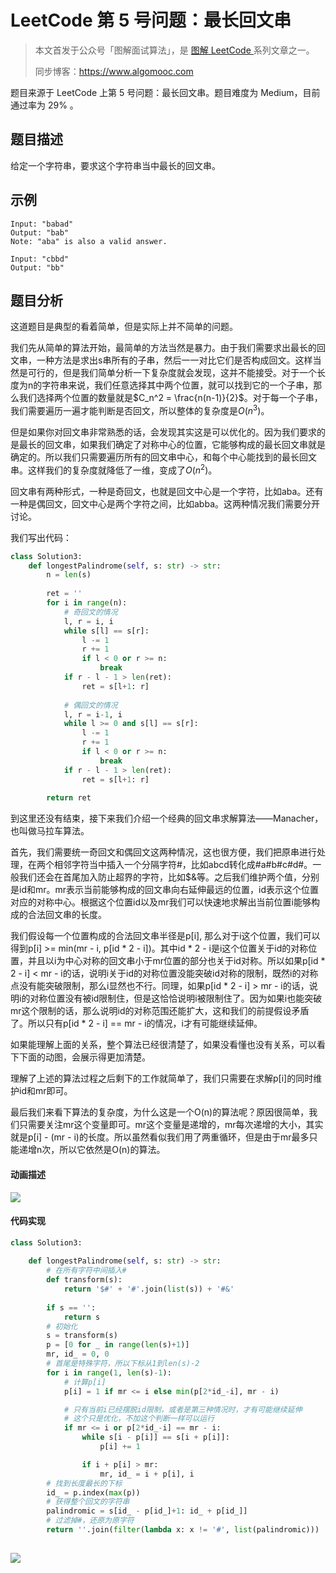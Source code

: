 # LeetCode 第 5 号问题：最长回文串

> 本文首发于公众号「图解面试算法」，是 [图解 LeetCode ](<https://github.com/MisterBooo/LeetCodeAnimation>) 系列文章之一。
>
> 同步博客：https://www.algomooc.com
>

题目来源于 LeetCode 上第 5 号问题：最长回文串。题目难度为 Medium，目前通过率为 29% 。

## 题目描述

给定一个字符串，要求这个字符串当中最长的回文串。

## 示例

```
Input: "babad"
Output: "bab"
Note: "aba" is also a valid answer.
```

```
Input: "cbbd"
Output: "bb"
```

## 题目分析

这道题目是典型的看着简单，但是实际上并不简单的问题。

我们先从简单的算法开始，最简单的方法当然是暴力。由于我们需要求出最长的回文串，一种方法是求出s串所有的子串，然后一一对比它们是否构成回文。这样当然是可行的，但是我们简单分析一下复杂度就会发现，这并不能接受。对于一个长度为n的字符串来说，我们任意选择其中两个位置，就可以找到它的一个子串，那么我们选择两个位置的数量就是$C_n^2 = \frac{n(n-1)}{2}$。对于每一个子串，我们需要遍历一遍才能判断是否回文，所以整体的复杂度是$O(n^3)$。

但是如果你对回文串非常熟悉的话，会发现其实这是可以优化的。因为我们要求的是最长的回文串，如果我们确定了对称中心的位置，它能够构成的最长回文串就是确定的。所以我们只需要遍历所有的回文串中心，和每个中心能找到的最长回文串。这样我们的复杂度就降低了一维，变成了$O(n^2)$。

回文串有两种形式，一种是奇回文，也就是回文中心是一个字符，比如aba。还有一种是偶回文，回文中心是两个字符之间，比如abba。这两种情况我们需要分开讨论。

我们写出代码：

```python
class Solution3:
    def longestPalindrome(self, s: str) -> str:
        n = len(s)
        
        ret = ''
        for i in range(n):
            # 奇回文的情况
            l, r = i, i
            while s[l] == s[r]:
                l -= 1
                r += 1
                if l < 0 or r >= n:
                    break
            if r - l - 1 > len(ret):
                ret = s[l+1: r]
            
            # 偶回文的情况
            l, r = i-1, i
            while l >= 0 and s[l] == s[r]:
                l -= 1
                r += 1
                if l < 0 or r >= n:
                    break
            if r - l - 1 > len(ret):
                ret = s[l+1: r]
                
        return ret
```

到这里还没有结束，接下来我们介绍一个经典的回文串求解算法——Manacher，也叫做马拉车算法。

首先，我们需要统一奇回文和偶回文这两种情况，这也很方便，我们把原串进行处理，在两个相邻字符当中插入一个分隔字符#，比如abcd转化成#a#b#c#d#。一般我们还会在首尾加入防止超界的字符，比如$&等。之后我们维护两个值，分别是id和mr。mr表示当前能够构成的回文串向右延伸最远的位置，id表示这个位置对应的对称中心。根据这个位置id以及mr我们可以快速地求解出当前位置i能够构成的合法回文串的长度。

我们假设每一个位置构成的合法回文串半径是p[i], 那么对于i这个位置，我们可以得到p[i] >= min(mr - i, p[id * 2 - i])。其中id * 2 - i是i这个位置关于id的对称位置，并且以i为中心对称的回文串小于mr位置的部分也关于id对称。所以如果p[id * 2 - i] < mr - i的话，说明i关于id的对称位置没能突破id对称的限制，既然i的对称点没有能突破限制，那么i显然也不行。同理，如果p[id * 2 - i] > mr - i的话，说明i的对称位置没有被id限制住，但是这恰恰说明i被限制住了。因为如果i也能突破mr这个限制的话，那么说明id的对称范围还能扩大，这和我们的前提假设矛盾了。所以只有p[id * 2 - i] == mr - i的情况，i才有可能继续延伸。

如果能理解上面的关系，整个算法已经很清楚了，如果没看懂也没有关系，可以看下下面的动图，会展示得更加清楚。

理解了上述的算法过程之后剩下的工作就简单了，我们只需要在求解p[i]的同时维护id和mr即可。

最后我们来看下算法的复杂度，为什么这是一个O(n)的算法呢？原因很简单，我们只需要关注mr这个变量即可。mr这个变量是递增的，mr每次递增的大小，其实就是p[i] - (mr - i)的长度。所以虽然看似我们用了两重循环，但是由于mr最多只能递增n次，所以它依然是O(n)的算法。

#### 动画描述

![](../Animation/LeetCode5.gif)

#### 代码实现

```python
class Solution3:
    
    def longestPalindrome(self, s: str) -> str:
        # 在所有字符中间插入#
        def transform(s):
            return '$#' + '#'.join(list(s)) + '#&'
        
        if s == '':
            return s
        # 初始化
        s = transform(s)
        p = [0 for _ in range(len(s)+1)]
        mr, id_ = 0, 0
        # 首尾是特殊字符，所以下标从1到len(s)-2
        for i in range(1, len(s)-1):
            # 计算p[i]
            p[i] = 1 if mr <= i else min(p[2*id_-i], mr - i)

            # 只有当前i已经摆脱id限制，或者是第三种情况时，才有可能继续延伸
            # 这个只是优化，不加这个判断一样可以运行
            if mr <= i or p[2*id_-i] == mr - i:
                while s[i - p[i]] == s[i + p[i]]:
                    p[i] += 1

                if i + p[i] > mr:
                    mr, id_ = i + p[i], i
        # 找到长度最长的下标
        id_ = p.index(max(p))
        # 获得整个回文的字符串
        palindromic = s[id_ - p[id_]+1: id_ + p[id_]]
        # 过滤掉#，还原为原字符
        return ''.join(filter(lambda x: x != '#', list(palindromic)))
        
```

![](../../Pictures/qrcode.jpg)